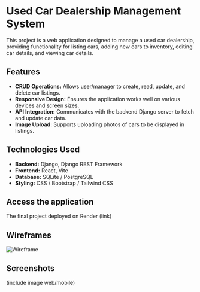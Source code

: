 # Used Car Dealership Management System

This project is a web application designed to manage a used car dealership, providing functionality for listing cars, adding new cars to inventory, editing car details, and viewing car details.

## Features

- **CRUD Operations:** Allows user/manager to create, read, update, and delete car listings.
- **Responsive Design:** Ensures the application works well on various devices and screen sizes.
- **API Integration:** Communicates with the backend Django server to fetch and update car data.
- **Image Upload:** Supports uploading photos of cars to be displayed in listings.

## Technologies Used

- **Backend:** Django, Django REST Framework
- **Frontend:** React, Vite
- **Database:** SQLite / PostgreSQL
- **Styling:** CSS / Bootstrap / Tailwind CSS

## Access the application
The final project deployed on Render (link)

## Wireframes
![Wireframe](https://github.com/rocknrome/Used-Car-Dealership-FE/assets/126816805/04b61fa9-2f4c-4c3e-bbdb-040ce3181494)

## Screenshots
(include image web/mobile)

